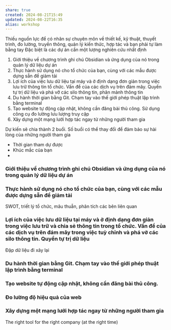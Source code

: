 ```yaml
---
share: true
created: 2024-08-21T15:49
updated: 2024-08-22T16:35
alias: workshop
---
```

Thiếu nguồn lực để có nhân sự chuyên môn về thiết kế, kỹ thuật, thuyết trình, đo lường, truyền thông, quản lý kiến thức, hợp tác và bạn phải tự làm bằng tay
Đặc biệt là các dự án cần một lượng nghiên cứu nhất định
1. Giới thiệu về chương trình ghi chú Obsidian và ứng dụng của nó trong quản lý dữ liệu dự án
2. Thực hành sử dụng nó cho tổ chức của bạn, cùng với các mẫu được dựng sẵn để giảm tải
3. Lợi ích của việc lưu dữ liệu tại máy và ở định dạng đơn giản trong việc lưu trữ thông tin tổ chức. Vấn đề của các dịch vụ trên đám mây. Quyền tự trị dữ liệu và phá vỡ các silo thông tin, phân mảnh thông tin
4. Du hành thời gian bằng Git. Chạm tay vào thế giới phép thuật lập trình bằng terminal
5. Tạo website tự động cập nhật, không cần đăng bài thủ công. Sử dụng công cụ đo lường lưu lượng truy cập
6. Xây dựng một mạng lưới hợp tác ngay từ những người tham gia

Dự kiến sẽ chia thành 2 buổi. Số buổi có thể thay đổi để đảm bảo sự hài lòng của những người tham gia

- Thời gian tham dự được
- Khúc mắc của bạn
- 


### Giới thiệu về chương trình ghi chú Obsidian và ứng dụng của nó trong quản lý dữ liệu dự án
### Thực hành sử dụng nó cho tổ chức của bạn, cùng với các mẫu được dựng sẵn để giảm tải
SWOT, triết lý tổ chức, mâu thuẫn, phân tích các bên liên quan
### Lợi ích của việc lưu dữ liệu tại máy và ở định dạng đơn giản trong việc lưu trữ và chia sẻ thông tin trong tổ chức. Vấn đề của các dịch vụ trên đám mây trong việc tuỳ chỉnh và phá vỡ các silo thông tin. Quyền tự trị dữ liệu 
Đập dữ liệu đi xây lại

### Du hành thời gian bằng Git. Chạm tay vào thế giới phép thuật lập trình bằng terminal
### Tạo website tự động cập nhật, không cần đăng bài thủ công. 
### Đo lường độ hiệu quả của web
### Xây dựng một mạng lưới hợp tác ngay từ những người tham gia
The right tool for the right company (at the right time)